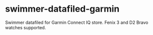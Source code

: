# swimmer-datafiled-garmin
Swimmer datafiled for Garmin Connect IQ store. Fenix 3 and D2 Bravo watches supported.
